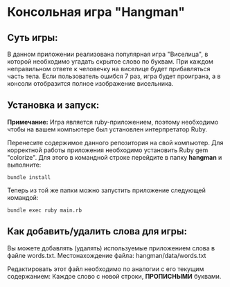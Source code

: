 Консольная игра "Hangman"
===

## Суть игры:

В данном приложении реализована популярная игра "Виселица", в которой необходимо угадать скрытое слово
по буквам. При каждом неправильном ответе к человечку на виселице будет прибавляться часть
тела. Если пользователь ошибся 7 раз, игра будет проиграна, а в консоли отобразится 
полное изображение висельника.

## Установка и запуск:

**Примечание:** Игра является ruby-приложением, поэтому необходимо чтобы на вашем компьютере был 
установлен интерпретатор Ruby. 

Перенесите содержимое данного репозитория на свой компьютер.
Для корректной работы приложения необходимо установить Ruby gem "colorize". Для
этого в командной строке перейдите в папку **hangman**  и выполните:

```
bundle install
```

Теперь из той же папки можно запустить приложение следующей командой:

```
bundle exec ruby main.rb
```

## Как добавить/удалить слова для игры:

Вы можете добавлять (удалять) используемые приложением слова в файле words.txt.
Местонахождение файла: hangman/data/words.txt

Редактировать этот файл необходимо по аналогии с его текущим содержанием: Каждое слово с 
новой строки, **ПРОПИСНЫМИ** буквами.

